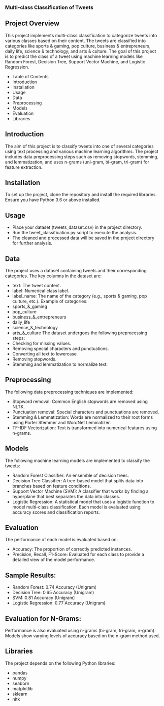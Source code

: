 ###  Multi-class Classification of Tweets
## Project Overview
This project implements multi-class classification to categorize tweets into various classes based on their content. The tweets are classified into categories like sports & gaming, pop culture, business & entrepreneurs, daily life, science & technology, and arts & culture. The goal of this project is to predict the class of a tweet using machine learning models like Random Forest, Decision Tree, Support Vector Machine, and Logistic Regression.
- Table of Contents
- Introduction
- Installation
- Usage
- Data
- Preprocessing
- Models
- Evaluation
- Libraries
## Introduction
The aim of this project is to classify tweets into one of several categories using text processing and various machine learning algorithms. The project includes data preprocessing steps such as removing stopwords, stemming, and lemmatization, and uses n-grams (uni-gram, bi-gram, tri-gram) for feature extraction.
## Installation
To set up the project, clone the repository and install the required libraries. Ensure you have Python 3.6 or above installed.
## Usage
- Place your dataset (tweets_dataset.csv) in the project directory.
- Run the tweet_classification.py script to execute the analysis.
- The cleaned and processed data will be saved in the project directory for further analysis.
## Data
The project uses a dataset containing tweets and their corresponding categories. The key columns in the dataset are:
- text: The tweet content.
- label: Numerical class label.
- label_name: The name of the category (e.g., sports & gaming, pop culture, etc.).
Example of categories:
- sports_&_gaming
- pop_culture
- business_&_entrepreneurs
- daily_life
- science_&_technology
- arts_&_culture
The dataset undergoes the following preprocessing steps:
- Checking for missing values.
- Removing special characters and punctuations.
- Converting all text to lowercase.
- Removing stopwords.
- Stemming and lemmatization to normalize text.
## Preprocessing
The following data preprocessing techniques are implemented:
- Stopword removal: Common English stopwords are removed using NLTK.
- Punctuation removal: Special characters and punctuations are removed.
- Stemming & Lemmatization: Words are normalized to their root forms using Porter Stemmer and WordNet Lemmatizer.
- TF-IDF Vectorization: Text is transformed into numerical features using n-grams.
## Models
The following machine learning models are implemented to classify the tweets:
- Random Forest Classifier: An ensemble of decision trees.
- Decision Tree Classifier: A tree-based model that splits data into branches based on feature conditions.
- Support Vector Machine (SVM): A classifier that works by finding a hyperplane that best separates the data into classes.
- Logistic Regression: A statistical model that uses a logistic function to model multi-class classification.
Each model is evaluated using accuracy scores and classification reports.
## Evaluation
The performance of each model is evaluated based on:
- Accuracy: The proportion of correctly predicted instances.
- Precision, Recall, F1-Score: Evaluated for each class to provide a detailed view of the model performance.
## Sample Results:
- Random Forest: 0.74 Accuracy (Unigram)
- Decision Tree: 0.65 Accuracy (Unigram)
- SVM: 0.81 Accuracy (Unigram)
- Logistic Regression: 0.77 Accuracy (Unigram)
## Evaluation for N-Grams:
Performance is also evaluated using n-grams (bi-gram, tri-gram, n-gram). Models show varying levels of accuracy based on the n-gram method used.
## Libraries
The project depends on the following Python libraries:
- pandas
- numpy
- seaborn
- matplotlib
- sklearn
- nltk
